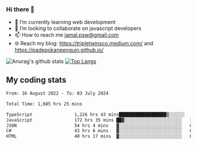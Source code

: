 ### Hi there 👋

<!--
**padepokanpenguin/padepokanpenguin** is a ✨ _special_ ✨ repository because its `README.md` (this file) appears on your GitHub profile.
-->

- 🌱 I’m currently learning  web development
- 👯 I’m looking to collaborate on javascript developers
- 📫 How to reach me jamal.psw@gmail.com
- 🌐 Reach my blog:
   https://tripletwinsco.medium.com/ and
   https://padepokanpenguin.github.io/

![Anurag's github stats](https://github-readme-stats.vercel.app/api?username=padepokanpenguin&count_private=true&disable_animations=false&show_icons=true&theme=default)
[![Top Langs](https://github-readme-stats.vercel.app/api/top-langs/?username=padepokanpenguin&theme=default&layout=compact)](https://github.com/padepokanpenguin)

## My coding stats

<!--START_SECTION:waka-->

```txt
From: 16 August 2022 - To: 03 July 2024

Total Time: 1,685 hrs 25 mins

TypeScript                1,226 hrs 43 mins██████████████████▒░░░░░░   72.78 %
JavaScript                172 hrs 35 mins ██▓░░░░░░░░░░░░░░░░░░░░░░   10.24 %
JSON                      54 hrs 4 mins   ▓░░░░░░░░░░░░░░░░░░░░░░░░   03.21 %
C#                        43 hrs 6 mins   ▓░░░░░░░░░░░░░░░░░░░░░░░░   02.56 %
HTML                      40 hrs 17 mins  ▓░░░░░░░░░░░░░░░░░░░░░░░░   02.39 %
```

<!--END_SECTION:waka-->


